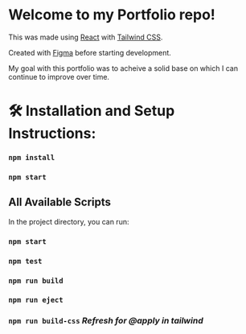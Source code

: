 # Welcome to my Portfolio repo!

This was made using [React](https://github.com/facebook/create-react-app) with [Tailwind CSS](https://tailwindcss.com/). 

Created with [Figma](https://www.figma.com/file/jweDCVYATCHhGLbF2a0OZT/Ross's-Portfolio?node-id=0%3A1) before starting development.


My goal with this portfolio was to acheive a solid base on which I can continue to improve over time.

# 🛠 Installation and Setup Instructions:

### `npm install`
### `npm start`

## All Available Scripts
In the project directory, you can run:

### `npm start`
### `npm test`
### `npm run build`
### `npm run eject`
### `npm run build-css` *Refresh for @apply in tailwind*